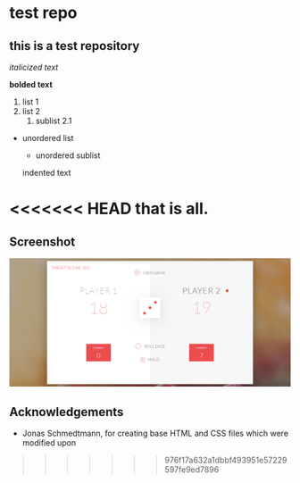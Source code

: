 test repo
======

this is a test repository
------


*italicized text*

**bolded text**

1. list 1
2. list 2
   1. sublist 2.1

- unordered list
  - unordered sublist

   indented text

<<<<<<< HEAD
that is all.
=======
## Screenshot

![screenshot](Screenshot.PNG)


## Acknowledgements
- Jonas Schmedtmann, for creating base HTML and CSS files which were modified upon
>>>>>>> 976f17a632a1dbbf493951e57229597fe9ed7896
